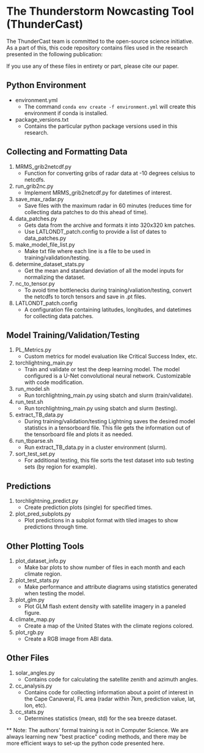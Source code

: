 # The Thunderstorm Nowcasting Tool (ThunderCast)

The ThunderCast team is committed to the open-source science initiative. As a part of this, this code repository 
contains files used in the research presented in the following publication:

If you use any of these files in entirety or part, please cite our paper. 

## Python Environment

- environment.yml
    - The command `conda env create -f environment.yml` will create this environment if conda is installed.
- package_versions.txt
    - Contains the particular python package versions used in this research.

## Collecting and Formatting Data

1. MRMS_grib2netcdf.py
    - Function for converting gribs of radar data at -10 degrees celsius to netcdfs.
2. run_grib2nc.py 
    - Implement MRMS_grib2netcdf.py for datetimes of interest. 
3. save_max_radar.py
    - Save files with the maximum radar in 60 minutes (reduces time for collecting data patches to do this ahead of time).
4. data_patches.py
    - Gets data from the archive and formats it into 320x320 km patches. 
    - Use LATLONDT_patch.config to provide a list of dates to data_patches.py
5. make_model_file_list.py
    - Make txt file where each line is a file to be used in training/validation/testing.
6. determine_dataset_stats.py
    - Get the mean and standard deviation of all the model inputs for normalizing the dataset. 
7. nc_to_tensor.py
    - To avoid time bottlenecks during training/valiation/testing, convert the netcdfs to torch tensors and save in .pt files.
8. LATLONDT_patch.config
    - A configuration file containing latitudes, longitudes, and datetimes for collecting data patches. 
    
## Model Training/Validation/Testing

1. PL_Metrics.py
    - Custom metrics for model evaluation like Critical Success Index, etc. 
2. torchlightning_main.py
    -  Train and validate or test the deep learning model. The model configured is a U-Net convolutional neural network. Customizable with code modification.
3. run_model.sh
    - Run torchlightning_main.py using sbatch and slurm (train/validate).
4. run_test.sh
    - Run torchlightning_main.py using sbatch and slurm (testing).
5. extract_TB_data.py
    - During training/validation/testing Lightning saves the desired model statistics in a tensorboard file. This file gets the information out of the tensorboard file and plots it as needed. 
6. run_tbparse.sh
    - Run extract_TB_data.py in a cluster environment (slurm). 
6. sort_test_set.py
    - For additional testing, this file sorts the test dataset into sub testing sets (by region for example).

## Predictions

1. torchlightning_predict.py 
    - Create prediction plots (single) for specified times. 
2. plot_pred_subplots.py
    - Plot predictions in a subplot format with tiled images to show predictions through time. 

## Other Plotting Tools  
1. plot_dataset_info.py
    - Make bar plots to show number of files in each month and each climate region. 
2. plot_test_stats.py
    - Make performance and attribute diagrams using statistics generated when testing the model. 
3. plot_glm.py
    - Plot GLM flash extent density with satellite imagery in a paneled figure. 
4. climate_map.py
    - Create a map of the United States with the climate regions colored.
5. plot_rgb.py
    - Create a RGB image from ABI data. 

## Other Files
1. solar_angles.py
    - Contains code for calculating the satellite zenith and azimuth angles. 
2. cc_analysis.py
    - Contains code for collecting information about a point of interest in the Cape Canaveral, FL area (radar within 7km, prediction value, lat, lon, etc).
3. cc_stats.py
    - Determines statistics (mean, std) for the sea breeze dataset. 

** Note: The authors' formal training is not in Computer Science. We are always learning new "best practice" coding methods,
and there may be more efficient ways to set-up the python code presented here. 